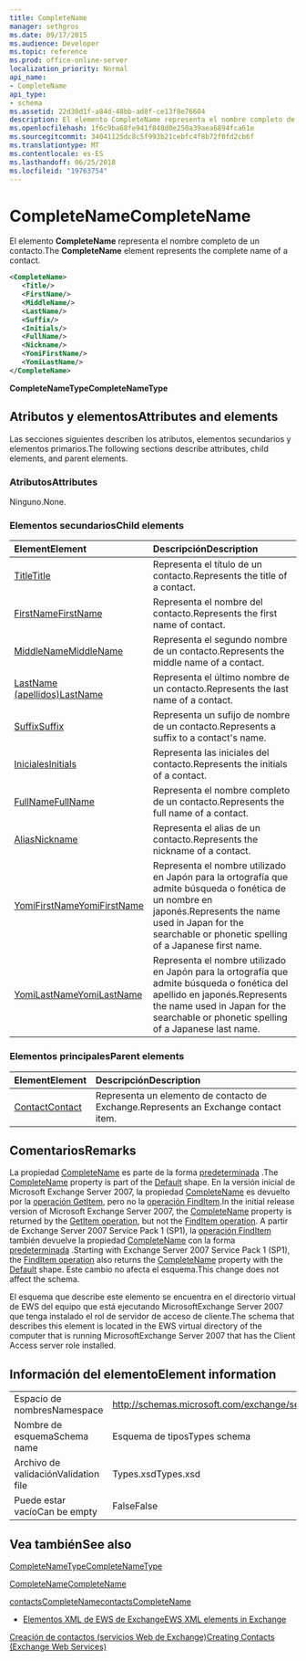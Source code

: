 ```yaml
---
title: CompleteName
manager: sethgros
ms.date: 09/17/2015
ms.audience: Developer
ms.topic: reference
ms.prod: office-online-server
localization_priority: Normal
api_name:
- CompleteName
api_type:
- schema
ms.assetid: 22d30d1f-a84d-48bb-ad8f-ce13f8e76604
description: El elemento CompleteName representa el nombre completo de un contacto.
ms.openlocfilehash: 1f6c9ba68fe941f848d0e250a39aea6894fca61e
ms.sourcegitcommit: 34041125dc8c5f993b21cebfc4f8b72f0fd2cb6f
ms.translationtype: MT
ms.contentlocale: es-ES
ms.lasthandoff: 06/25/2018
ms.locfileid: "19763754"
---
```

# <a name="completename"></a><span data-ttu-id="02964-103">CompleteName</span><span class="sxs-lookup"><span data-stu-id="02964-103">CompleteName</span></span>

<span data-ttu-id="02964-104">El elemento **CompleteName** representa el nombre completo de un contacto.</span><span class="sxs-lookup"><span data-stu-id="02964-104">The **CompleteName** element represents the complete name of a contact.</span></span> 
  
```xml
<CompleteName>
   <Title/>
   <FirstName/>
   <MiddleName/>
   <LastName/>
   <Suffix/>
   <Initials/>
   <FullName/>
   <Nickname/>
   <YomiFirstName/>
   <YomiLastName/>
</CompleteName>
```

 <span data-ttu-id="02964-105">**CompleteNameType**</span><span class="sxs-lookup"><span data-stu-id="02964-105">**CompleteNameType**</span></span>
## <a name="attributes-and-elements"></a><span data-ttu-id="02964-106">Atributos y elementos</span><span class="sxs-lookup"><span data-stu-id="02964-106">Attributes and elements</span></span>

<span data-ttu-id="02964-107">Las secciones siguientes describen los atributos, elementos secundarios y elementos primarios.</span><span class="sxs-lookup"><span data-stu-id="02964-107">The following sections describe attributes, child elements, and parent elements.</span></span>
  
### <a name="attributes"></a><span data-ttu-id="02964-108">Atributos</span><span class="sxs-lookup"><span data-stu-id="02964-108">Attributes</span></span>

<span data-ttu-id="02964-109">Ninguno.</span><span class="sxs-lookup"><span data-stu-id="02964-109">None.</span></span>
  
### <a name="child-elements"></a><span data-ttu-id="02964-110">Elementos secundarios</span><span class="sxs-lookup"><span data-stu-id="02964-110">Child elements</span></span>

|<span data-ttu-id="02964-111">**Element**</span><span class="sxs-lookup"><span data-stu-id="02964-111">**Element**</span></span>|<span data-ttu-id="02964-112">**Descripción**</span><span class="sxs-lookup"><span data-stu-id="02964-112">**Description**</span></span>|
|:-----|:-----|
|[<span data-ttu-id="02964-113">Title</span><span class="sxs-lookup"><span data-stu-id="02964-113">Title</span></span>](title.md) <br/> |<span data-ttu-id="02964-114">Representa el título de un contacto.</span><span class="sxs-lookup"><span data-stu-id="02964-114">Represents the title of a contact.</span></span>  <br/> |
|[<span data-ttu-id="02964-115">FirstName</span><span class="sxs-lookup"><span data-stu-id="02964-115">FirstName</span></span>](firstname.md) <br/> |<span data-ttu-id="02964-116">Representa el nombre del contacto.</span><span class="sxs-lookup"><span data-stu-id="02964-116">Represents the first name of contact.</span></span>  <br/> |
|[<span data-ttu-id="02964-117">MiddleName</span><span class="sxs-lookup"><span data-stu-id="02964-117">MiddleName</span></span>](middlename.md) <br/> |<span data-ttu-id="02964-118">Representa el segundo nombre de un contacto.</span><span class="sxs-lookup"><span data-stu-id="02964-118">Represents the middle name of a contact.</span></span>  <br/> |
|[<span data-ttu-id="02964-119">LastName (apellidos)</span><span class="sxs-lookup"><span data-stu-id="02964-119">LastName</span></span>](lastname.md) <br/> |<span data-ttu-id="02964-120">Representa el último nombre de un contacto.</span><span class="sxs-lookup"><span data-stu-id="02964-120">Represents the last name of a contact.</span></span>  <br/> |
|[<span data-ttu-id="02964-121">Suffix</span><span class="sxs-lookup"><span data-stu-id="02964-121">Suffix</span></span>](suffix.md) <br/> |<span data-ttu-id="02964-122">Representa un sufijo de nombre de un contacto.</span><span class="sxs-lookup"><span data-stu-id="02964-122">Represents a suffix to a contact's name.</span></span>  <br/> |
|[<span data-ttu-id="02964-123">Iniciales</span><span class="sxs-lookup"><span data-stu-id="02964-123">Initials</span></span>](initials.md) <br/> |<span data-ttu-id="02964-124">Representa las iniciales del contacto.</span><span class="sxs-lookup"><span data-stu-id="02964-124">Represents the initials of a contact.</span></span>  <br/> |
|[<span data-ttu-id="02964-125">FullName</span><span class="sxs-lookup"><span data-stu-id="02964-125">FullName</span></span>](fullname.md) <br/> |<span data-ttu-id="02964-126">Representa el nombre completo de un contacto.</span><span class="sxs-lookup"><span data-stu-id="02964-126">Represents the full name of a contact.</span></span>  <br/> |
|[<span data-ttu-id="02964-127">Alias</span><span class="sxs-lookup"><span data-stu-id="02964-127">Nickname</span></span>](nickname.md) <br/> |<span data-ttu-id="02964-128">Representa el alias de un contacto.</span><span class="sxs-lookup"><span data-stu-id="02964-128">Represents the nickname of a contact.</span></span>  <br/> |
|[<span data-ttu-id="02964-129">YomiFirstName</span><span class="sxs-lookup"><span data-stu-id="02964-129">YomiFirstName</span></span>](yomifirstname.md) <br/> |<span data-ttu-id="02964-130">Representa el nombre utilizado en Japón para la ortografía que admite búsqueda o fonética de un nombre en japonés.</span><span class="sxs-lookup"><span data-stu-id="02964-130">Represents the name used in Japan for the searchable or phonetic spelling of a Japanese first name.</span></span>  <br/> |
|[<span data-ttu-id="02964-131">YomiLastName</span><span class="sxs-lookup"><span data-stu-id="02964-131">YomiLastName</span></span>](yomilastname.md) <br/> |<span data-ttu-id="02964-132">Representa el nombre utilizado en Japón para la ortografía que admite búsqueda o fonética del apellido en japonés.</span><span class="sxs-lookup"><span data-stu-id="02964-132">Represents the name used in Japan for the searchable or phonetic spelling of a Japanese last name.</span></span>  <br/> |
   
### <a name="parent-elements"></a><span data-ttu-id="02964-133">Elementos principales</span><span class="sxs-lookup"><span data-stu-id="02964-133">Parent elements</span></span>

|<span data-ttu-id="02964-134">**Element**</span><span class="sxs-lookup"><span data-stu-id="02964-134">**Element**</span></span>|<span data-ttu-id="02964-135">**Descripción**</span><span class="sxs-lookup"><span data-stu-id="02964-135">**Description**</span></span>|
|:-----|:-----|
|[<span data-ttu-id="02964-136">Contact</span><span class="sxs-lookup"><span data-stu-id="02964-136">Contact</span></span>](contact.md) <br/> |<span data-ttu-id="02964-137">Representa un elemento de contacto de Exchange.</span><span class="sxs-lookup"><span data-stu-id="02964-137">Represents an Exchange contact item.</span></span>  <br/> |
   
## <a name="remarks"></a><span data-ttu-id="02964-138">Comentarios</span><span class="sxs-lookup"><span data-stu-id="02964-138">Remarks</span></span>

<span data-ttu-id="02964-139">La propiedad [CompleteName](completename.md) es parte de la forma [predeterminada](https://msdn.microsoft.com/library/ExchangeWebServices.DefaultShapeNamesType.Default.aspx) .</span><span class="sxs-lookup"><span data-stu-id="02964-139">The [CompleteName](completename.md) property is part of the [Default](https://msdn.microsoft.com/library/ExchangeWebServices.DefaultShapeNamesType.Default.aspx) shape.</span></span> <span data-ttu-id="02964-140">En la versión inicial de Microsoft Exchange Server 2007, la propiedad [CompleteName](completename.md) es devuelto por la [operación GetItem](getitem-operation.md), pero no la [operación FindItem](finditem-operation.md).</span><span class="sxs-lookup"><span data-stu-id="02964-140">In the initial release version of Microsoft Exchange Server 2007, the [CompleteName](completename.md) property is returned by the [GetItem operation](getitem-operation.md), but not the [FindItem operation](finditem-operation.md).</span></span> <span data-ttu-id="02964-141">A partir de Exchange Server 2007 Service Pack 1 (SP1), la [operación FindItem](finditem-operation.md) también devuelve la propiedad [CompleteName](completename.md) con la forma [predeterminada](https://msdn.microsoft.com/library/ExchangeWebServices.DefaultShapeNamesType.Default.aspx) .</span><span class="sxs-lookup"><span data-stu-id="02964-141">Starting with Exchange Server 2007 Service Pack 1 (SP1), the [FindItem operation](finditem-operation.md) also returns the [CompleteName](completename.md) property with the [Default](https://msdn.microsoft.com/library/ExchangeWebServices.DefaultShapeNamesType.Default.aspx) shape.</span></span> <span data-ttu-id="02964-142">Este cambio no afecta el esquema.</span><span class="sxs-lookup"><span data-stu-id="02964-142">This change does not affect the schema.</span></span> 
  
<span data-ttu-id="02964-143">El esquema que describe este elemento se encuentra en el directorio virtual de EWS del equipo que está ejecutando MicrosoftExchange Server 2007 que tenga instalado el rol de servidor de acceso de cliente.</span><span class="sxs-lookup"><span data-stu-id="02964-143">The schema that describes this element is located in the EWS virtual directory of the computer that is running MicrosoftExchange Server 2007 that has the Client Access server role installed.</span></span>
  
## <a name="element-information"></a><span data-ttu-id="02964-144">Información del elemento</span><span class="sxs-lookup"><span data-stu-id="02964-144">Element information</span></span>

|||
|:-----|:-----|
|<span data-ttu-id="02964-145">Espacio de nombres</span><span class="sxs-lookup"><span data-stu-id="02964-145">Namespace</span></span>  <br/> |http://schemas.microsoft.com/exchange/services/2006/types  <br/> |
|<span data-ttu-id="02964-146">Nombre de esquema</span><span class="sxs-lookup"><span data-stu-id="02964-146">Schema name</span></span>  <br/> |<span data-ttu-id="02964-147">Esquema de tipos</span><span class="sxs-lookup"><span data-stu-id="02964-147">Types schema</span></span>  <br/> |
|<span data-ttu-id="02964-148">Archivo de validación</span><span class="sxs-lookup"><span data-stu-id="02964-148">Validation file</span></span>  <br/> |<span data-ttu-id="02964-149">Types.xsd</span><span class="sxs-lookup"><span data-stu-id="02964-149">Types.xsd</span></span>  <br/> |
|<span data-ttu-id="02964-150">Puede estar vacío</span><span class="sxs-lookup"><span data-stu-id="02964-150">Can be empty</span></span>  <br/> |<span data-ttu-id="02964-151">False</span><span class="sxs-lookup"><span data-stu-id="02964-151">False</span></span>  <br/> |
   
## <a name="see-also"></a><span data-ttu-id="02964-152">Vea también</span><span class="sxs-lookup"><span data-stu-id="02964-152">See also</span></span>



[<span data-ttu-id="02964-153">CompleteNameType</span><span class="sxs-lookup"><span data-stu-id="02964-153">CompleteNameType</span></span>](https://msdn.microsoft.com/library/ExchangeWebServices.CompleteNameType.aspx)
  
[<span data-ttu-id="02964-154">CompleteName</span><span class="sxs-lookup"><span data-stu-id="02964-154">CompleteName</span></span>](https://msdn.microsoft.com/library/ExchangeWebServices.ContactItemType.CompleteName.aspx)
  
[<span data-ttu-id="02964-155">contactsCompleteName</span><span class="sxs-lookup"><span data-stu-id="02964-155">contactsCompleteName</span></span>](https://msdn.microsoft.com/library/ExchangeWebServices.UnindexedFieldURIType.contactsCompleteName.aspx)


- [<span data-ttu-id="02964-156">Elementos XML de EWS de Exchange</span><span class="sxs-lookup"><span data-stu-id="02964-156">EWS XML elements in Exchange</span></span>](ews-xml-elements-in-exchange.md)


[<span data-ttu-id="02964-157">Creación de contactos (servicios Web de Exchange)</span><span class="sxs-lookup"><span data-stu-id="02964-157">Creating Contacts (Exchange Web Services)</span></span>](http://msdn.microsoft.com/library/4845917e-70d1-481c-bbd7-011ec6571789%28Office.15%29.aspx)

